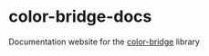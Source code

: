# color-bridge-docs

Documentation website for the [color-bridge](https://github.com/graphieros/color-bridge) library
